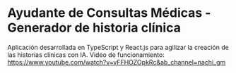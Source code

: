# Ayudante de Consultas Médicas - Generador de historia clínica
Aplicación desarrollada en TypeScript y React.js para agilizar la creación de las historias clínicas con IA.
Video de funcionamiento: https://www.youtube.com/watch?v=vFFHOZOpkRc&ab_channel=nachi_gm
